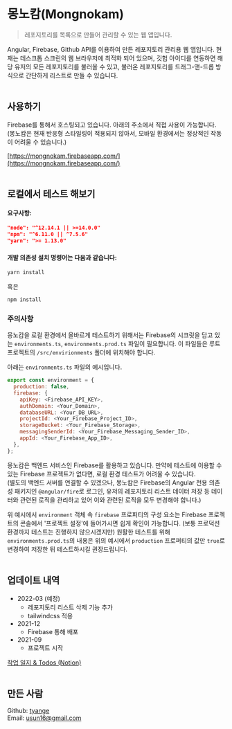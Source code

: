 # 몽노캄(Mongnokam)
> 레포지토리를 목록으로 만들어 관리할 수 있는 웹 앱입니다.

Angular, Firebase, Github API를 이용하여 만든 레포지토리 관리용 웹 앱입니다. 현재는 데스크톱 스크린의 웹 브라우저에 최적화 되어 있으며, 깃헙 아이디를 연동하면 해당 유저의 모든 레포지토리를 불러올 수 있고, 불러온 레포지토리를 드래그-앤-드롭 방식으로 간단하게 리스트로 만들 수 있습니다.
<br>
<br>

## 사용하기

Firebase를 통해서 호스팅되고 있습니다. 아래의 주소에서 직접 사용이 가능합니다.
<br>
(몽노캄은 현재 반응형 스타일링이 적용되지 않아서, 모바일 환경에서는 정상적인 작동이 어려울 수 있습니다.)

[https://mongnokam.firebaseapp.com/](https://mongnokam.firebaseapp.com/)
<br>
<br>

## 로컬에서 테스트 해보기

#### 요구사항:
```json
"node": "^12.14.1 || >=14.0.0"
"npm": "^6.11.0 || ^7.5.6"
"yarn": ">= 1.13.0"
```

#### 개발 의존성 설치 명령어는 다음과 같습니다:

```sh
yarn install
```

혹은

```sh
npm install
```

### 주의사항

몽노캄을 로컬 환경에서 올바르게 테스트하기 위해서는 Firebase의 시크릿을 담고 있는 `environments.ts`, `environments.prod.ts` 파일이 필요합니다. 이 파일들은 루트 프로젝트의 `/src/envirionments` 폴더에 위치해야 합니다.

아래는 `environments.ts` 파일의 예시입니다.
```javascript
export const environment = {
  production: false,
  firebase: {
    apiKey: <Firebase_API_KEY>,
    authDomain: <Your_Domain>,
    databaseURL: <Your_DB_URL>,
    projectId: <Your_Firebase_Project_ID>,
    storageBucket: <Your_Firebase_Storage>,
    messagingSenderId: <Your_Firebase_Messaging_Sender_ID>,
    appId: <Your_Firebase_App_ID>,
  },
};
```
몽노캄은 백엔드 서비스인 Firebase를 활용하고 있습니다. 만약에 테스트에 이용할 수 있는 Firebase 프로젝트가 없다면, 로컬 환경 테스트가 어려울 수 있습니다.
<br>
(별도의 백엔드 서버를 연결할 수 있겠으나, 몽노캄은 Firebase의 Angular 전용 의존성 패키지인 `@angular/fire`로 로그인, 유저의 레포지토리 리스트 데이터 저장 등 데이터와 관련된 로직을 관리하고 있어 이와 관련된 로직을 모두 변경해야 합니다.)

위 예시에서 `environment` 객체 속 `firebase` 프로퍼티의 구성 요소는 Firebase 프로젝트의 콘솔에서 '프로젝트 설정'에 들어가시면 쉽게 확인이 가능합니다. (보통 프로덕션 환경까지 테스트는 진행하지 않으시겠지만) 원활한 테스트를 위해 `environments.prod.ts`의 내용은 위의 예시에서 `production` 프로퍼티의 값만 `true`로 변경하여 저장한 뒤 테스트하시길 권장드립니다.
<br>
<br>

## 업데이트 내역

* 2022-03 (예정)
  - 레포지토리 리스트 삭제 기능 추가
  - tailwindcss 적용
* 2021-12
  - Firebase 통해 배포
* 2021-09
  - 프로젝트 시작
  
[작업 일지 & Todos (Notion)](https://tyange.notion.site/monokam-Angular-0c7af346e58640a4ad83841ddf02c960)
<br>
<br>

## 만든 사람

Github: [tyange](https://github.com/tyange)
<br>
Email: [usun16@gmail.com](mailto:usun16@gmail.com)
